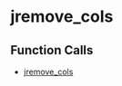 # jremove_cols

## Function Calls
- [jremove_cols](CSD/kCSD/ica/kCsd1D_ICA/STICA_UTIL/jremove_cols.md)
